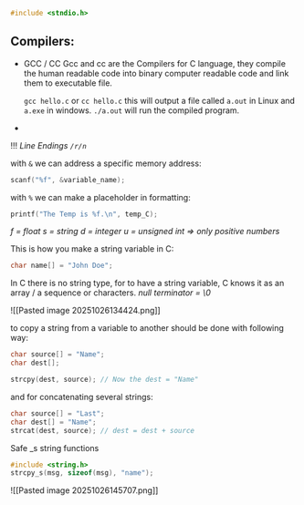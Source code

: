 ```C
#include <stndio.h> 
```

## Compilers:
*  GCC / CC
   Gcc and cc are the Compilers for C language, they compile the human readable code into binary computer readable code and link them to executable file.

   `gcc hello.c` or `cc hello.c`
   this will output a file called `a.out` in Linux and `a.exe` in windows.
   `./a.out` will run the compiled program.
*
!!! *Line Endings `/r/n`*


with `&` we can address a specific memory address:
```C
scanf("%f", &variable_name);
```
with `%` we can make a placeholder in formatting:
```C
printf("The Temp is %f.\n", temp_C);
```

*f = float*
*s = string*
*d = integer*
*u = unsigned int   =>   only positive numbers*

This is how you make a string variable in C:
```C
char name[] = "John Doe";
```
In C there is no string type, for to have a string variable, C knows it as an array / a sequence or characters.
*null terminator = \0*

![[Pasted image 20251026134424.png]]

to copy a string from a variable to another should be done with following way:
```C
char source[] = "Name";
char dest[];

strcpy(dest, source); // Now the dest = "Name"
```

and for concatenating several strings:

```C
char source[] = "Last";
char dest[] = "Name";
strcat(dest, source); // dest = dest + source
```

Safe _s string functions
```C
#include <string.h>
strcpy_s(msg, sizeof(msg), "name");
```

![[Pasted image 20251026145707.png]]

